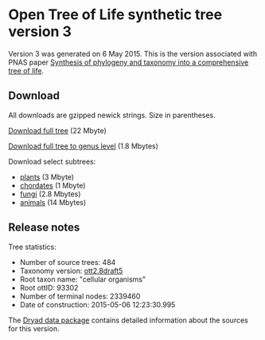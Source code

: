# Open Tree of Life synthetic tree version 3

Version 3 was generated on 6 May 2015. This is the version associated with PNAS paper [Synthesis of phylogeny and taxonomy into a comprehensive tree of life](http://dx.doi.org/10.1073/pnas.1423041112).

## Download

All downloads are gzipped newick strings. Size in parentheses.

[Download full tree](http://files.opentreeoflife.org/trees/draftversion3.tre.gz) (22 Mbyte)

[Download full tree to genus level](http://files.opentreeoflife.org/trees/v3subtrees/draftversion3.nospecies.tre.gz) (1.8 Mbytes)

Download select subtrees:
* [plants](http://files.opentreeoflife.org/trees/v3subtrees/chloroplastida.tre.gz) (3 Mbyte)
* [chordates](http://files.opentreeoflife.org/trees/v3subtrees/chordata.tre.gz) (1 Mbyte)
* [fungi](http://files.opentreeoflife.org/trees/v3subtrees/fungi.tre.gz) (2.8 Mbytes)
* [animals](http://files.opentreeoflife.org/trees/v3subtrees/metazoa.tre.gz) (14 Mbytes)

## Release notes

Tree statistics:
* Number of source trees: 484
* Taxonomy version: [ott2.8draft5](https://devtree.opentreeoflife.org/about/taxonomy-version/ott2.8)
* Root taxon name: "cellular organisms"
* Root ottID: 93302
* Number of terminal nodes: 2339460
* Date of construction: 2015-05-06 12:23:30.995

The [Dryad data package](http://dx.doi.org/10.5061/dryad.8j60q) contains detailed information about the sources for this version.

